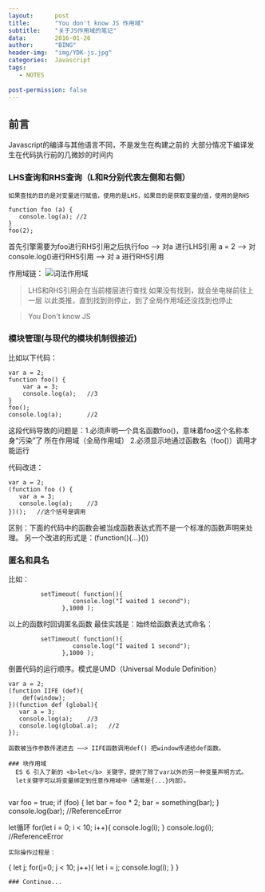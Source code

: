 ```yaml
---
layout:      post
title:       "You don't know JS 作用域"
subtitle:    "关于JS作用域的笔记"
data:        2016-01-26
author:      "BING"
header-img:  "img/YDK-js.jpg"
categories:  Javascript
tags:
   - NOTES
  
post-permission: false 
---
```


## 前言

Javascript的编译与其他语言不同，不是发生在构建之前的
大部分情况下编译发生在代码执行前的几微妙的时间内

### LHS查询和RHS查询（L和R分别代表左侧和右侧）

    如果查找的目的是对变量进行赋值，使用的是LHS，如果目的是获取变量的值，使用的是RHS
    
```
function foo (a) {
   console.log(a); //2
}
foo(2);
```
首先引擎需要为foo进行RHS引用之后执行foo ——>
对a 进行LHS引用  a = 2                ——>
对console.log()进行RHS引用            ——>
对 a 进行RHS引用

作用域链：
        ![词法作用域](/img/post-in/YDK-js-post-in.jpg)
> LHS和RHS引用会在当前楼层进行查找
> 如果没有找到，就会坐电梯前往上一层
> 以此类推，直到找到则停止，到了全局作用域还没找到也停止

> You Don't know JS


### 模块管理(与现代的模块机制很接近)
 比如以下代码：

```
var a = 2;
function foo() {
    var a = 3;
    console.log(a);   //3
}
foo();
console.log(a);       //2
```
这段代码导致的问题是：1.必须声明一个具名函数foo()，意味着foo这个名称本身“污染”了
                      所在作用域（全局作用域）
                    2.必须显示地通过函数名（foo()）调用才能运行

代码改进：
```
var a = 2;
(function foo () {
   var a = 3;
   console.log(a);    //3
})();   //这个括号是调用

```
区别：下面的代码中的函数会被当成函数表达式而不是一个标准的函数声明来处理。
另一个改进的形式是：(function(){...}())

### 匿名和具名

  比如：
```
         setTimeout( function(){
                  console.log("I waited 1 second");
               },1000 );
```
以上的函数时回调匿名函数
最佳实践是：始终给函数表达式命名：
```
         setTimeout( function(){
                  console.log("I waited 1 second");
               },1000 );
```
倒置代码的运行顺序。模式是UMD（Universal Module Definition）
```
var a = 2;
(function IIFE (def){
    def(window);
})(function def (global){
   var a = 3;
   console.log(a);    //3
   console.log(global.a);   //2
});

函数被当作参数传递进去 ——> IIFE函数调用def() 把window传递给def函数。

### 块作用域
  ES 6 引入了新的 <b>let</b> 关键字，提供了除了var以外的另一种变量声明方式。
  let关键字可以将变量绑定到任意作用域中（通常是{...}内部）。
  
  ```
  var foo = true;
  if (foo) {
     let bar = foo * 2;
     bar = something(bar);
  }
  console.log(bar);   //ReferenceError
  
  let循环
   for(let i = 0; i < 10; i++){
      console.log(i);
   }
   console.log(i);    //ReferenceError
   ```
   实际操作过程是：
   ```
   {
     let j;
     for(j=0; j < 10; j++){
       let i = j;
       console.log(i);
     }
   }
   ```
   ### Continue...
   
